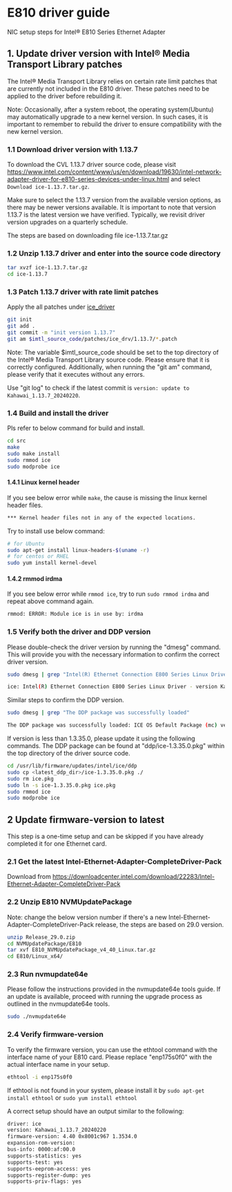 # E810 driver guide

NIC setup steps for Intel® E810 Series Ethernet Adapter

## 1. Update driver version with Intel® Media Transport Library patches

The Intel® Media Transport Library relies on certain rate limit patches that are currently not included in the E810 driver. These patches need to be applied to the driver before rebuilding it.

Note: Occasionally, after a system reboot, the operating system(Ubuntu) may automatically upgrade to a new kernel version. In such cases, it is important to remember to rebuild the driver to ensure compatibility with the new kernel version.

### 1.1 Download driver version with 1.13.7

To download the CVL 1.13.7 driver source code, please visit <https://www.intel.com/content/www/us/en/download/19630/intel-network-adapter-driver-for-e810-series-devices-under-linux.html> and select `Download ice-1.13.7.tar.gz`.

Make sure to select the 1.13.7 version from the available version options, as there may be newer versions available. It is important to note that version 1.13.7 is the latest version we have verified. Typically, we revisit driver version upgrades on a quarterly schedule.

The steps are based on downloading file ice-1.13.7.tar.gz

### 1.2 Unzip 1.13.7 driver and enter into the source code directory

```bash
tar xvzf ice-1.13.7.tar.gz
cd ice-1.13.7
```

### 1.3 Patch 1.13.7 driver with rate limit patches

Apply the all patches under [ice_driver](../patches/ice_drv/1.13.7/)

```bash
git init
git add .
git commit -m "init version 1.13.7"
git am $imtl_source_code/patches/ice_drv/1.13.7/*.patch
```

Note: The variable $imtl_source_code should be set to the top directory of the Intel® Media Transport Library source code. Please ensure that it is correctly configured. Additionally, when running the "git am" command, please verify that it executes without any errors.

Use "git log" to check if the latest commit is `version: update to Kahawai_1.13.7_20240220`.

### 1.4 Build and install the driver

Pls refer to below command for build and install.

```bash
cd src
make
sudo make install
sudo rmmod ice
sudo modprobe ice
```

#### 1.4.1 Linux kernel header

If you see below error while `make`, the cause is missing the linux kernel header files.

```bash
*** Kernel header files not in any of the expected locations.
```

Try to install use below command:

```bash
# for Ubuntu
sudo apt-get install linux-headers-$(uname -r)
# for centos or RHEL
sudo yum install kernel-devel
```

#### 1.4.2 rmmod irdma

If you see below error while `rmmod ice`, try to run `sudo rmmod irdma` and repeat above command again.

```bash
rmmod: ERROR: Module ice is in use by: irdma
```

### 1.5 Verify both the driver and DDP version

Please double-check the driver version by running the "dmesg" command. This will provide you with the necessary information to confirm the correct driver version.

```bash
sudo dmesg | grep "Intel(R) Ethernet Connection E800 Series Linux Driver"
```

```bash
ice: Intel(R) Ethernet Connection E800 Series Linux Driver - version Kahawai_1.13.7_20240220
```

Similar steps to confirm the DDP version.

```bash
sudo dmesg | grep "The DDP package was successfully loaded"
```

```bash
The DDP package was successfully loaded: ICE OS Default Package (mc) version 1.3.35.0
```

If version is less than 1.3.35.0, please update it using the following commands. The DDP package can be found at "ddp/ice-1.3.35.0.pkg" within the top directory of the driver source code.

```bash
cd /usr/lib/firmware/updates/intel/ice/ddp
sudo cp <latest_ddp_dir>/ice-1.3.35.0.pkg ./
sudo rm ice.pkg
sudo ln -s ice-1.3.35.0.pkg ice.pkg
sudo rmmod ice
sudo modprobe ice
```

## 2 Update firmware-version to latest

This step is a one-time setup and can be skipped if you have already completed it for one Ethernet card.

### 2.1 Get the latest Intel-Ethernet-Adapter-CompleteDriver-Pack

Download from <https://downloadcenter.intel.com/download/22283/Intel-Ethernet-Adapter-CompleteDriver-Pack>

### 2.2 Unzip E810 NVMUpdatePackage

Note: change the below version number if there's a new Intel-Ethernet-Adapter-CompleteDriver-Pack release, the steps are based on 29.0 version.

```bash
unzip Release_29.0.zip
cd NVMUpdatePackage/E810
tar xvf E810_NVMUpdatePackage_v4_40_Linux.tar.gz
cd E810/Linux_x64/
```

### 2.3 Run nvmupdate64e

Please follow the instructions provided in the nvmupdate64e tools guide. If an update is available, proceed with running the upgrade process as outlined in the nvmupdate64e tools.

```bash
sudo ./nvmupdate64e
```

### 2.4 Verify firmware-version

To verify the firmware version, you can use the ethtool command with the interface name of your E810 card. Please replace "enp175s0f0" with the actual interface name in your setup.

```bash
ethtool -i enp175s0f0
```

If ethtool is not found in your system, please install it by `sudo apt-get install ethtool` or `sudo yum install ethtool`

A correct setup should have an output similar to the following:

```bash
driver: ice
version: Kahawai_1.13.7_20240220
firmware-version: 4.40 0x8001c967 1.3534.0
expansion-rom-version:
bus-info: 0000:af:00.0
supports-statistics: yes
supports-test: yes
supports-eeprom-access: yes
supports-register-dump: yes
supports-priv-flags: yes
```
